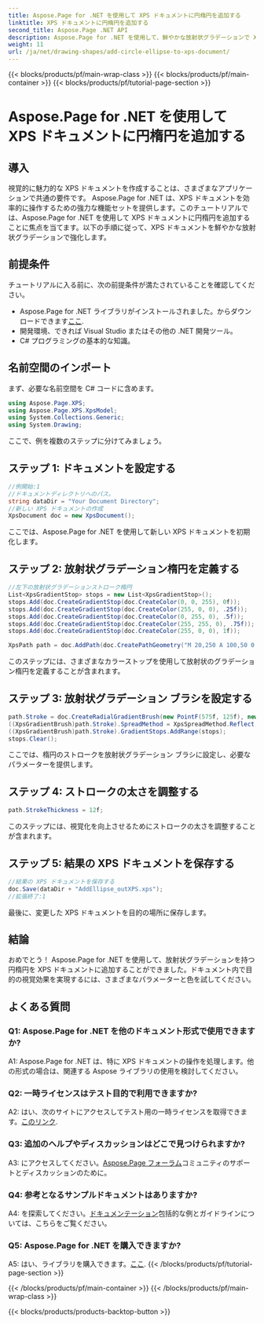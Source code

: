 ```yaml
---
title: Aspose.Page for .NET を使用して XPS ドキュメントに円楕円を追加する
linktitle: XPS ドキュメントに円楕円を追加する
second_title: Aspose.Page .NET API
description: Aspose.Page for .NET を使用して、鮮やかな放射状グラデーションで XPS ドキュメントを強化します。素晴らしい視覚効果を得るには、ステップバイステップのガイドに従ってください。
weight: 11
url: /ja/net/drawing-shapes/add-circle-ellipse-to-xps-document/
---
```


{{< blocks/products/pf/main-wrap-class >}}
{{< blocks/products/pf/main-container >}}
{{< blocks/products/pf/tutorial-page-section >}}

# Aspose.Page for .NET を使用して XPS ドキュメントに円楕円を追加する

## 導入

視覚的に魅力的な XPS ドキュメントを作成することは、さまざまなアプリケーションで共通の要件です。 Aspose.Page for .NET は、XPS ドキュメントを効率的に操作するための強力な機能セットを提供します。このチュートリアルでは、Aspose.Page for .NET を使用して XPS ドキュメントに円楕円を追加することに焦点を当てます。以下の手順に従って、XPS ドキュメントを鮮やかな放射状グラデーションで強化します。

## 前提条件

チュートリアルに入る前に、次の前提条件が満たされていることを確認してください。

-  Aspose.Page for .NET ライブラリがインストールされました。からダウンロードできます[ここ](https://releases.aspose.com/page/net/).
- 開発環境、できれば Visual Studio またはその他の .NET 開発ツール。
- C# プログラミングの基本的な知識。

## 名前空間のインポート

まず、必要な名前空間を C# コードに含めます。

```csharp
using Aspose.Page.XPS;
using Aspose.Page.XPS.XpsModel;
using System.Collections.Generic;
using System.Drawing;
```

ここで、例を複数のステップに分けてみましょう。

## ステップ 1: ドキュメントを設定する

```csharp
//例開始:1
//ドキュメントディレクトリへのパス。
string dataDir = "Your Document Directory";
//新しい XPS ドキュメントの作成
XpsDocument doc = new XpsDocument();
```

ここでは、Aspose.Page for .NET を使用して新しい XPS ドキュメントを初期化します。

## ステップ 2: 放射状グラデーション楕円を定義する

```csharp
//左下の放射状グラデーションストローク楕円
List<XpsGradientStop> stops = new List<XpsGradientStop>();
stops.Add(doc.CreateGradientStop(doc.CreateColor(0, 0, 255), 0f));
stops.Add(doc.CreateGradientStop(doc.CreateColor(255, 0, 0), .25f));
stops.Add(doc.CreateGradientStop(doc.CreateColor(0, 255, 0), .5f));
stops.Add(doc.CreateGradientStop(doc.CreateColor(255, 255, 0), .75f));
stops.Add(doc.CreateGradientStop(doc.CreateColor(255, 0, 0), 1f));

XpsPath path = doc.AddPath(doc.CreatePathGeometry("M 20,250 A 100,50 0 1 1 220,250 100,50 0 1 1 20,250"));
```

このステップには、さまざまなカラーストップを使用して放射状のグラデーション楕円を定義することが含まれます。

## ステップ 3: 放射状グラデーション ブラシを設定する

```csharp
path.Stroke = doc.CreateRadialGradientBrush(new PointF(575f, 125f), new PointF(575f, 100f), 75f, 50f);
((XpsGradientBrush)path.Stroke).SpreadMethod = XpsSpreadMethod.Reflect;
((XpsGradientBrush)path.Stroke).GradientStops.AddRange(stops);
stops.Clear();
```

ここでは、楕円のストロークを放射状グラデーション ブラシに設定し、必要なパラメーターを提供します。

## ステップ 4: ストロークの太さを調整する

```csharp
path.StrokeThickness = 12f;
```

このステップには、視覚化を向上させるためにストロークの太さを調整することが含まれます。

## ステップ 5: 結果の XPS ドキュメントを保存する

```csharp
//結果の XPS ドキュメントを保存する
doc.Save(dataDir + "AddEllipse_outXPS.xps");
//拡張終了:1
```

最後に、変更した XPS ドキュメントを目的の場所に保存します。

## 結論

おめでとう！ Aspose.Page for .NET を使用して、放射状グラデーションを持つ円楕円を XPS ドキュメントに追加することができました。ドキュメント内で目的の視覚効果を実現するには、さまざまなパラメーターと色を試してください。

## よくある質問

### Q1: Aspose.Page for .NET を他のドキュメント形式で使用できますか?

A1: Aspose.Page for .NET は、特に XPS ドキュメントの操作を処理します。他の形式の場合は、関連する Aspose ライブラリの使用を検討してください。

### Q2: 一時ライセンスはテスト目的で利用できますか?

 A2: はい、次のサイトにアクセスしてテスト用の一時ライセンスを取得できます。[このリンク](https://purchase.aspose.com/temporary-license/).

### Q3: 追加のヘルプやディスカッションはどこで見つけられますか?

 A3: にアクセスしてください。[Aspose.Page フォーラム](https://forum.aspose.com/c/page/39)コミュニティのサポートとディスカッションのために。

### Q4: 参考となるサンプルドキュメントはありますか?

 A4: を探索してください。[ドキュメンテーション](https://reference.aspose.com/page/net/)包括的な例とガイドラインについては、こちらをご覧ください。

### Q5: Aspose.Page for .NET を購入できますか?

 A5: はい、ライブラリを購入できます。[ここ](https://purchase.aspose.com/buy).
{{< /blocks/products/pf/tutorial-page-section >}}

{{< /blocks/products/pf/main-container >}}
{{< /blocks/products/pf/main-wrap-class >}}

{{< blocks/products/products-backtop-button >}}
